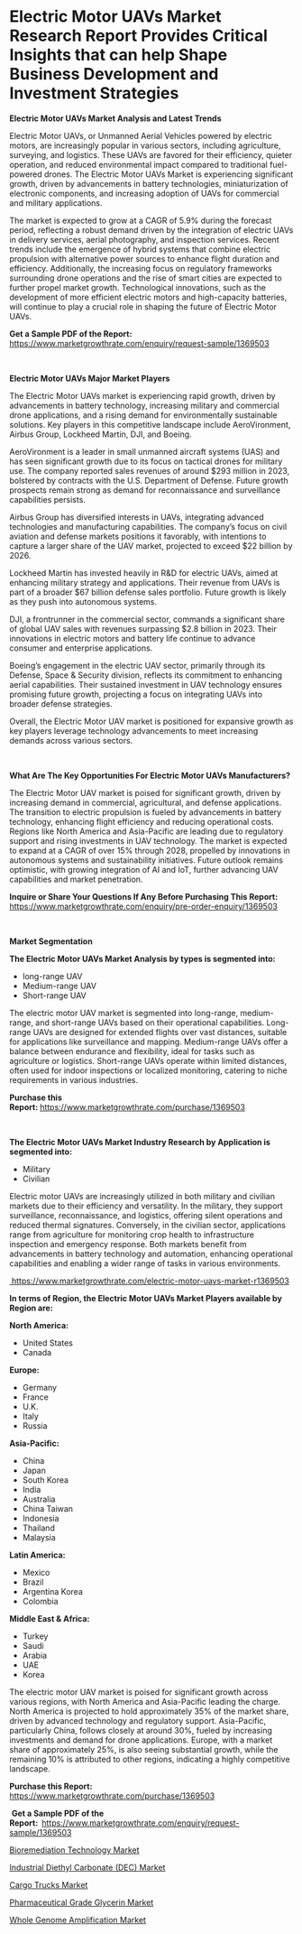 <p><h1>Electric Motor UAVs Market Research Report Provides Critical Insights that can help Shape Business Development and Investment Strategies</h1></p><p><strong>Electric Motor UAVs Market Analysis and Latest Trends</strong></p>
<p><p>Electric Motor UAVs, or Unmanned Aerial Vehicles powered by electric motors, are increasingly popular in various sectors, including agriculture, surveying, and logistics. These UAVs are favored for their efficiency, quieter operation, and reduced environmental impact compared to traditional fuel-powered drones. The Electric Motor UAVs Market is experiencing significant growth, driven by advancements in battery technologies, miniaturization of electronic components, and increasing adoption of UAVs for commercial and military applications.</p><p>The market is expected to grow at a CAGR of 5.9% during the forecast period, reflecting a robust demand driven by the integration of electric UAVs in delivery services, aerial photography, and inspection services. Recent trends include the emergence of hybrid systems that combine electric propulsion with alternative power sources to enhance flight duration and efficiency. Additionally, the increasing focus on regulatory frameworks surrounding drone operations and the rise of smart cities are expected to further propel market growth. Technological innovations, such as the development of more efficient electric motors and high-capacity batteries, will continue to play a crucial role in shaping the future of Electric Motor UAVs.</p></p>
<p><strong>Get a Sample PDF of the Report:&nbsp;</strong> <a href="https://www.marketgrowthrate.com/enquiry/request-sample/1369503">https://www.marketgrowthrate.com/enquiry/request-sample/1369503</a></p>
<p>&nbsp;</p>
<p><strong>Electric Motor UAVs Major Market Players</strong></p>
<p><p>The Electric Motor UAVs market is experiencing rapid growth, driven by advancements in battery technology, increasing military and commercial drone applications, and a rising demand for environmentally sustainable solutions. Key players in this competitive landscape include AeroVironment, Airbus Group, Lockheed Martin, DJI, and Boeing.</p><p>AeroVironment is a leader in small unmanned aircraft systems (UAS) and has seen significant growth due to its focus on tactical drones for military use. The company reported sales revenues of around $293 million in 2023, bolstered by contracts with the U.S. Department of Defense. Future growth prospects remain strong as demand for reconnaissance and surveillance capabilities persists.</p><p>Airbus Group has diversified interests in UAVs, integrating advanced technologies and manufacturing capabilities. The company’s focus on civil aviation and defense markets positions it favorably, with intentions to capture a larger share of the UAV market, projected to exceed $22 billion by 2026.</p><p>Lockheed Martin has invested heavily in R&D for electric UAVs, aimed at enhancing military strategy and applications. Their revenue from UAVs is part of a broader $67 billion defense sales portfolio. Future growth is likely as they push into autonomous systems.</p><p>DJI, a frontrunner in the commercial sector, commands a significant share of global UAV sales with revenues surpassing $2.8 billion in 2023. Their innovations in electric motors and battery life continue to advance consumer and enterprise applications.</p><p>Boeing’s engagement in the electric UAV sector, primarily through its Defense, Space & Security division, reflects its commitment to enhancing aerial capabilities. Their sustained investment in UAV technology ensures promising future growth, projecting a focus on integrating UAVs into broader defense strategies.</p><p>Overall, the Electric Motor UAV market is positioned for expansive growth as key players leverage technology advancements to meet increasing demands across various sectors.</p></p>
<p>&nbsp;</p>
<p><strong>What Are The Key Opportunities For Electric Motor UAVs Manufacturers?</strong></p>
<p><p>The Electric Motor UAV market is poised for significant growth, driven by increasing demand in commercial, agricultural, and defense applications. The transition to electric propulsion is fueled by advancements in battery technology, enhancing flight efficiency and reducing operational costs. Regions like North America and Asia-Pacific are leading due to regulatory support and rising investments in UAV technology. The market is expected to expand at a CAGR of over 15% through 2028, propelled by innovations in autonomous systems and sustainability initiatives. Future outlook remains optimistic, with growing integration of AI and IoT, further advancing UAV capabilities and market penetration.</p></p>
<p><strong>Inquire or Share Your Questions If Any Before Purchasing This Report:</strong> <a href="https://www.marketgrowthrate.com/enquiry/pre-order-enquiry/1369503">https://www.marketgrowthrate.com/enquiry/pre-order-enquiry/1369503</a></p>
<p>&nbsp;</p>
<p><strong>Market Segmentation</strong></p>
<p><strong>The Electric Motor UAVs Market Analysis by types is segmented into:</strong></p>
<p><ul><li>long-range UAV</li><li>Medium-range UAV</li><li>Short-range UAV</li></ul></p>
<p><p>The electric motor UAV market is segmented into long-range, medium-range, and short-range UAVs based on their operational capabilities. Long-range UAVs are designed for extended flights over vast distances, suitable for applications like surveillance and mapping. Medium-range UAVs offer a balance between endurance and flexibility, ideal for tasks such as agriculture or logistics. Short-range UAVs operate within limited distances, often used for indoor inspections or localized monitoring, catering to niche requirements in various industries.</p></p>
<p><strong>Purchase this Report:&nbsp;</strong><a href="https://www.marketgrowthrate.com/purchase/1369503">https://www.marketgrowthrate.com/purchase/1369503</a></p>
<p>&nbsp;</p>
<p><strong>The Electric Motor UAVs Market Industry Research by Application is segmented into:</strong></p>
<p><ul><li>Military</li><li>Civilian</li></ul></p>
<p><p>Electric motor UAVs are increasingly utilized in both military and civilian markets due to their efficiency and versatility. In the military, they support surveillance, reconnaissance, and logistics, offering silent operations and reduced thermal signatures. Conversely, in the civilian sector, applications range from agriculture for monitoring crop health to infrastructure inspection and emergency response. Both markets benefit from advancements in battery technology and automation, enhancing operational capabilities and enabling a wider range of tasks in various environments.</p></p>
<p><a href="https://www.marketgrowthrate.com/electric-motor-uavs-market-r1369503">&nbsp;https://www.marketgrowthrate.com/electric-motor-uavs-market-r1369503</a></p>
<p><strong>In terms of Region, the Electric Motor UAVs Market Players available by Region are:</strong></p>
<p>
    <p> <strong> North America: </strong>
        <ul>
            <li>United States</li>
            <li>Canada</li>
        </ul>
        </p> 
    <p> <strong> Europe: </strong>
        <ul>
            <li>Germany</li>
            <li>France</li>
            <li>U.K.</li>
            <li>Italy</li>
            <li>Russia</li>
        </ul>
        </p> 
    <p> <strong> Asia-Pacific: </strong>
        <ul>
            <li>China</li>
            <li>Japan</li>
            <li>South Korea</li>
            <li>India</li>
            <li>Australia</li>
            <li>China Taiwan</li>
            <li>Indonesia</li>
            <li>Thailand</li>
            <li>Malaysia</li>
        </ul>
        </p> 
    <p> <strong> Latin America: </strong>
        <ul>
            <li>Mexico</li>
            <li>Brazil</li>
            <li>Argentina Korea</li>
            <li>Colombia</li>
        </ul>
        </p> 
    <p> <strong> Middle East & Africa: </strong>
        <ul>
            <li>Turkey</li>
            <li>Saudi</li>
            <li>Arabia</li>
            <li>UAE</li>
            <li>Korea</li>
        </ul>
    </p>
    </p>
<p><p>The electric motor UAV market is poised for significant growth across various regions, with North America and Asia-Pacific leading the charge. North America is projected to hold approximately 35% of the market share, driven by advanced technology and regulatory support. Asia-Pacific, particularly China, follows closely at around 30%, fueled by increasing investments and demand for drone applications. Europe, with a market share of approximately 25%, is also seeing substantial growth, while the remaining 10% is attributed to other regions, indicating a highly competitive landscape.</p></p>
<p><strong>Purchase this Report: </strong><a href="https://www.marketgrowthrate.com/purchase/1369503">https://www.marketgrowthrate.com/purchase/1369503</a></p>
<p>&nbsp;<strong>Get a Sample PDF of the Report:&nbsp;&nbsp;</strong><a href="https://www.marketgrowthrate.com/enquiry/request-sample/1369503">https://www.marketgrowthrate.com/enquiry/request-sample/1369503</a></p>
<p><strong></strong></p>
<p><p><a href="https://www.linkedin.com/pulse/bioremediation-technology-market-overview-regional-outlook-ucz8c">Bioremediation Technology Market</a></p><p><a href="https://issuu.com/reportprime-2/docs/industrial-diethyl-carbonate-dec-ma_c84c93b4357974">Industrial Diethyl Carbonate (DEC) Market</a></p><p><a href="https://medium.com/@daronroach65/strategic-roadmap-to-success-global-cargo-trucks-market-analysis-2024-2031-5baad75c0aa0?postPublishedType=repub">Cargo Trucks Market</a></p><p><a href="https://medium.com/@daronroach65/market-trends-in-the-global-pharmaceutical-grade-glycerin-market-forecast-and-analysis-2024-5a8b2472b445">Pharmaceutical Grade Glycerin Market</a></p><p><a href="https://www.linkedin.com/pulse/global-whole-genome-amplification-market-landscape-future-trends-uocnc">Whole Genome Amplification Market</a></p></p>